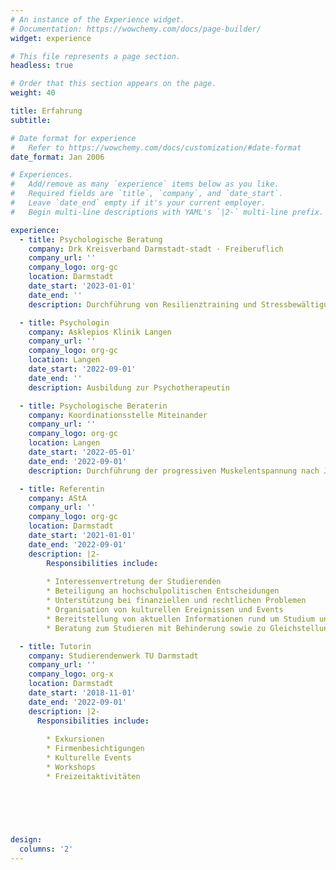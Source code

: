 ```yaml
---
# An instance of the Experience widget.
# Documentation: https://wowchemy.com/docs/page-builder/
widget: experience

# This file represents a page section.
headless: true

# Order that this section appears on the page.
weight: 40

title: Erfahrung
subtitle:

# Date format for experience
#   Refer to https://wowchemy.com/docs/customization/#date-format
date_format: Jan 2006

# Experiences.
#   Add/remove as many `experience` items below as you like.
#   Required fields are `title`, `company`, and `date_start`.
#   Leave `date_end` empty if it's your current employer.
#   Begin multi-line descriptions with YAML's `|2-` multi-line prefix.

experience:
  - title: Psychologische Beratung 
    company: Drk Kreisverband Darmstadt-stadt · Freiberuflich
    company_url: ''
    company_logo: org-gc
    location: Darmstadt 
    date_start: '2023-01-01'
    date_end: ''
    description: Durchführung von Resilienztraining und Stressbewältigung bei geflüchteten ukrainischen Frauen

  - title: Psychologin 
    company: Asklepios Klinik Langen
    company_url: ''
    company_logo: org-gc
    location: Langen
    date_start: '2022-09-01'
    date_end: ''
    description: Ausbildung zur Psychotherapeutin 

  - title: Psychologische Beraterin
    company: Koordinationsstelle Miteinander
    company_url: ''
    company_logo: org-gc
    location: Langen
    date_start: '2022-05-01'
    date_end: '2022-09-01'
    description: Durchführung der progressiven Muskelentspannung nach Jacobson bei geflüchteten ukrainischen Frauen

  - title: Referentin
    company: AStA
    company_url: ''
    company_logo: org-gc
    location: Darmstadt
    date_start: '2021-01-01'
    date_end: '2022-09-01'
    description: |2-
        Responsibilities include:
        
        * Interessenvertretung der Studierenden
        * Beteiligung an hochschulpolitischen Entscheidungen
        * Unterstützung bei finanziellen und rechtlichen Problemen
        * Organisation von kulturellen Ereignissen und Events
        * Bereitstellung von aktuellen Informationen rund um Studium und Hochschule
        * Beratung zum Studieren mit Behinderung sowie zu Gleichstellungsfragen

  - title: Tutorin
    company: Studierendenwerk TU Darmstadt
    company_url: ''
    company_logo: org-x
    location: Darmstadt
    date_start: '2018-11-01'
    date_end: '2022-09-01'
    description: |2-
      Responsibilities include:
      
        * Exkursionen
        * Firmenbesichtigungen
        * Kulturelle Events
        * Workshops
        * Freizeitaktivitäten

        

      
      

design:
  columns: '2'
---
```

